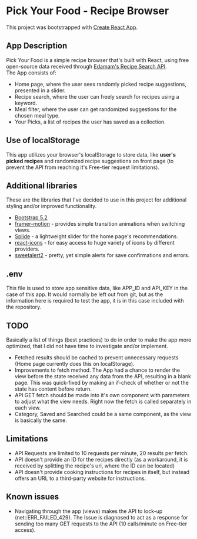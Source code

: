 # Pick Your Food - Recipe Browser
This project was bootstrapped with [Create React App](https://github.com/facebook/create-react-app).

## App Description
Pick Your Food is a simple recipe browser that's built with React, using free open-source data received through [Edamam's Recipe Search API](https://developer.edamam.com/edamam-recipe-api).\
The App consists of:
- Home page, where the user sees randomly picked recipe suggestions, presented in a slider.
- Recipe search, where the user can freely search for recipes using a keyword.
- Meal filter, where the user can get randomized suggestions for the chosen meal type.
- Your Picks, a list of recipes the user has saved as a collection.

## Use of localStorage
This app utilizes your browser's localStorage to store data, like **user's picked recipes** and randomized recipe suggestions on
front page (to prevent the API from reaching it's Free-tier request limitations).

## Additional libraries
These are the libraries that I've decided to use in this project for additional styling and/or improved functionality.
- [Bootstrap 5.2](https://getbootstrap.com/)
- [framer-motion](https://www.framer.com/motion/) - provides simple transition animations when switching views.
- [Splide](https://splidejs.com/) - a lightweight slider for the home page's recommendations.
- [react-icons](https://react-icons.github.io/react-icons/) - for easy access to huge variety of icons by different providers.
- [sweetalert2](https://sweetalert2.github.io/) - pretty, yet simple alerts for save confirmations and errors.

## .env
This file is used to store app sensitive data, like APP_ID and API_KEY in the case of this app. It would normally be left out from git, but as the information here is required to test the app, it is in this case included with the repository. 

## TODO
Basically a list of things (best practices) to do in order to make the app more optimized, that I did not have time to investigate and/or implement.
- Fetched results should be cached to prevent unnecessary requests (Home page currently does this on localStorage).
- Improvements to fetch method. The App had a chance to render the view before the state received any data from the API, resulting in a blank page. This was quick-fixed by making an if-check of whether or not the state has content before return.
- API GET fetch should be made into it's own component with parameters to adjust what the view needs. Right now the fetch is called separately in each view.
- Category, Saved and Searched could be a same component, as the view is basically the same.

## Limitations
- API Requests are limited to 10 requests per minute, 20 results per fetch.
- API doesn't provide an ID for the recipes directly (as a workaround, it is received by splitting the recipe's uri, where the ID can be located)
- API doesn't provide cooking instructions for recipes in itself, but instead offers an URL to a third-party website for instructions.

## Known issues
- Navigating through the app (views) makes the API to lock-up (net::ERR_FAILED_429). The Issue is diagnosed to act as a response for sending too many GET requests to the API (10 calls/minute on Free-tier access).